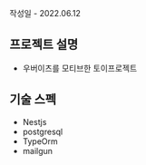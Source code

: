 작성일 - 2022.06.12

## 프로젝트 설명

- 우버이츠를 모티브한 토이프로젝트

## 기술 스펙

- Nestjs
- postgresql
- TypeOrm
- mailgun